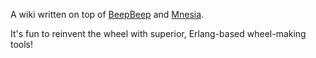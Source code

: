 A wiki written on top of [BeepBeep](http://github.com/davebryson/beepbeep/tree/master) and [Mnesia](http://erlang.org/doc/apps/mnesia/index.html).

It's fun to reinvent the wheel with superior, Erlang-based wheel-making tools!

